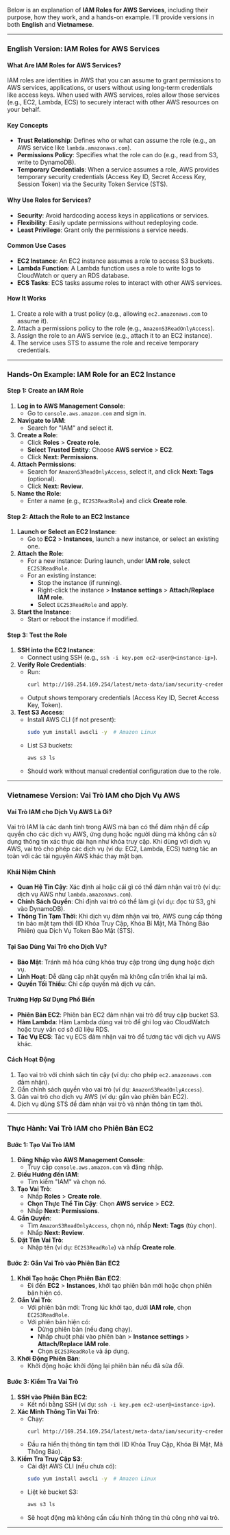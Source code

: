 Below is an explanation of **IAM Roles for AWS Services**, including their purpose, how they work, and a hands-on example. I'll provide versions in both **English** and **Vietnamese**.

---

### **English Version: IAM Roles for AWS Services**

#### **What Are IAM Roles for AWS Services?**

IAM roles are identities in AWS that you can assume to grant permissions to AWS services, applications, or users without using long-term credentials like access keys. When used with AWS services, roles allow those services (e.g., EC2, Lambda, ECS) to securely interact with other AWS resources on your behalf.

#### **Key Concepts**

- **Trust Relationship**: Defines who or what can assume the role (e.g., an AWS service like `lambda.amazonaws.com`).
- **Permissions Policy**: Specifies what the role can do (e.g., read from S3, write to DynamoDB).
- **Temporary Credentials**: When a service assumes a role, AWS provides temporary security credentials (Access Key ID, Secret Access Key, Session Token) via the Security Token Service (STS).

#### **Why Use Roles for Services?**

- **Security**: Avoid hardcoding access keys in applications or services.
- **Flexibility**: Easily update permissions without redeploying code.
- **Least Privilege**: Grant only the permissions a service needs.

#### **Common Use Cases**

- **EC2 Instance**: An EC2 instance assumes a role to access S3 buckets.
- **Lambda Function**: A Lambda function uses a role to write logs to CloudWatch or query an RDS database.
- **ECS Tasks**: ECS tasks assume roles to interact with other AWS services.

#### **How It Works**

1. Create a role with a trust policy (e.g., allowing `ec2.amazonaws.com` to assume it).
2. Attach a permissions policy to the role (e.g., `AmazonS3ReadOnlyAccess`).
3. Assign the role to an AWS service (e.g., attach it to an EC2 instance).
4. The service uses STS to assume the role and receive temporary credentials.

---

### **Hands-On Example: IAM Role for an EC2 Instance**

#### **Step 1: Create an IAM Role**

1. **Log in to AWS Management Console**:
   - Go to `console.aws.amazon.com` and sign in.
2. **Navigate to IAM**:
   - Search for "IAM" and select it.
3. **Create a Role**:
   - Click **Roles** > **Create role**.
   - **Select Trusted Entity**: Choose **AWS service** > **EC2**.
   - Click **Next: Permissions**.
4. **Attach Permissions**:
   - Search for `AmazonS3ReadOnlyAccess`, select it, and click **Next: Tags** (optional).
   - Click **Next: Review**.
5. **Name the Role**:
   - Enter a name (e.g., `EC2S3ReadRole`) and click **Create role**.

#### **Step 2: Attach the Role to an EC2 Instance**

1. **Launch or Select an EC2 Instance**:
   - Go to **EC2** > **Instances**, launch a new instance, or select an existing one.
2. **Attach the Role**:
   - For a new instance: During launch, under **IAM role**, select `EC2S3ReadRole`.
   - For an existing instance:
     - Stop the instance (if running).
     - Right-click the instance > **Instance settings** > **Attach/Replace IAM role**.
     - Select `EC2S3ReadRole` and apply.
3. **Start the Instance**:
   - Start or reboot the instance if modified.

#### **Step 3: Test the Role**

1. **SSH into the EC2 Instance**:
   - Connect using SSH (e.g., `ssh -i key.pem ec2-user@<instance-ip>`).
2. **Verify Role Credentials**:
   - Run:
     ```bash
     curl http://169.254.169.254/latest/meta-data/iam/security-credentials/EC2S3ReadRole
     ```
   - Output shows temporary credentials (Access Key ID, Secret Access Key, Token).
3. **Test S3 Access**:
   - Install AWS CLI (if not present):
     ```bash
     sudo yum install awscli -y  # Amazon Linux
     ```
   - List S3 buckets:
     ```bash
     aws s3 ls
     ```
   - Should work without manual credential configuration due to the role.

---

### **Vietnamese Version: Vai Trò IAM cho Dịch Vụ AWS**

#### **Vai Trò IAM cho Dịch Vụ AWS Là Gì?**

Vai trò IAM là các danh tính trong AWS mà bạn có thể đảm nhận để cấp quyền cho các dịch vụ AWS, ứng dụng hoặc người dùng mà không cần sử dụng thông tin xác thực dài hạn như khóa truy cập. Khi dùng với dịch vụ AWS, vai trò cho phép các dịch vụ (ví dụ: EC2, Lambda, ECS) tương tác an toàn với các tài nguyên AWS khác thay mặt bạn.

#### **Khái Niệm Chính**

- **Quan Hệ Tin Cậy**: Xác định ai hoặc cái gì có thể đảm nhận vai trò (ví dụ: dịch vụ AWS như `lambda.amazonaws.com`).
- **Chính Sách Quyền**: Chỉ định vai trò có thể làm gì (ví dụ: đọc từ S3, ghi vào DynamoDB).
- **Thông Tin Tạm Thời**: Khi dịch vụ đảm nhận vai trò, AWS cung cấp thông tin bảo mật tạm thời (ID Khóa Truy Cập, Khóa Bí Mật, Mã Thông Báo Phiên) qua Dịch Vụ Token Bảo Mật (STS).

#### **Tại Sao Dùng Vai Trò cho Dịch Vụ?**

- **Bảo Mật**: Tránh mã hóa cứng khóa truy cập trong ứng dụng hoặc dịch vụ.
- **Linh Hoạt**: Dễ dàng cập nhật quyền mà không cần triển khai lại mã.
- **Quyền Tối Thiểu**: Chỉ cấp quyền mà dịch vụ cần.

#### **Trường Hợp Sử Dụng Phổ Biến**

- **Phiên Bản EC2**: Phiên bản EC2 đảm nhận vai trò để truy cập bucket S3.
- **Hàm Lambda**: Hàm Lambda dùng vai trò để ghi log vào CloudWatch hoặc truy vấn cơ sở dữ liệu RDS.
- **Tác Vụ ECS**: Tác vụ ECS đảm nhận vai trò để tương tác với dịch vụ AWS khác.

#### **Cách Hoạt Động**

1. Tạo vai trò với chính sách tin cậy (ví dụ: cho phép `ec2.amazonaws.com` đảm nhận).
2. Gắn chính sách quyền vào vai trò (ví dụ: `AmazonS3ReadOnlyAccess`).
3. Gán vai trò cho dịch vụ AWS (ví dụ: gắn vào phiên bản EC2).
4. Dịch vụ dùng STS để đảm nhận vai trò và nhận thông tin tạm thời.

---

### **Thực Hành: Vai Trò IAM cho Phiên Bản EC2**

#### **Bước 1: Tạo Vai Trò IAM**

1. **Đăng Nhập vào AWS Management Console**:
   - Truy cập `console.aws.amazon.com` và đăng nhập.
2. **Điều Hướng đến IAM**:
   - Tìm kiếm "IAM" và chọn nó.
3. **Tạo Vai Trò**:
   - Nhấp **Roles** > **Create role**.
   - **Chọn Thực Thể Tin Cậy**: Chọn **AWS service** > **EC2**.
   - Nhấp **Next: Permissions**.
4. **Gắn Quyền**:
   - Tìm `AmazonS3ReadOnlyAccess`, chọn nó, nhấp **Next: Tags** (tùy chọn).
   - Nhấp **Next: Review**.
5. **Đặt Tên Vai Trò**:
   - Nhập tên (ví dụ: `EC2S3ReadRole`) và nhấp **Create role**.

#### **Bước 2: Gắn Vai Trò vào Phiên Bản EC2**

1. **Khởi Tạo hoặc Chọn Phiên Bản EC2**:
   - Đi đến **EC2** > **Instances**, khởi tạo phiên bản mới hoặc chọn phiên bản hiện có.
2. **Gắn Vai Trò**:
   - Với phiên bản mới: Trong lúc khởi tạo, dưới **IAM role**, chọn `EC2S3ReadRole`.
   - Với phiên bản hiện có:
     - Dừng phiên bản (nếu đang chạy).
     - Nhấp chuột phải vào phiên bản > **Instance settings** > **Attach/Replace IAM role**.
     - Chọn `EC2S3ReadRole` và áp dụng.
3. **Khởi Động Phiên Bản**:
   - Khởi động hoặc khởi động lại phiên bản nếu đã sửa đổi.

#### **Bước 3: Kiểm Tra Vai Trò**

1. **SSH vào Phiên Bản EC2**:
   - Kết nối bằng SSH (ví dụ: `ssh -i key.pem ec2-user@<instance-ip>`).
2. **Xác Minh Thông Tin Vai Trò**:
   - Chạy:
     ```bash
     curl http://169.254.169.254/latest/meta-data/iam/security-credentials/EC2S3ReadRole
     ```
   - Đầu ra hiển thị thông tin tạm thời (ID Khóa Truy Cập, Khóa Bí Mật, Mã Thông Báo).
3. **Kiểm Tra Truy Cập S3**:
   - Cài đặt AWS CLI (nếu chưa có):
     ```bash
     sudo yum install awscli -y  # Amazon Linux
     ```
   - Liệt kê bucket S3:
     ```bash
     aws s3 ls
     ```
   - Sẽ hoạt động mà không cần cấu hình thông tin thủ công nhờ vai trò.

---
